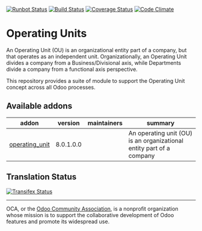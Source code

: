 [![Runbot Status](https://runbot.odoo-community.org/runbot/badge/flat/213/8.0.svg)](https://runbot.odoo-community.org/runbot/repo/github-com-oca-operating-unit-213)
[![Build Status](https://travis-ci.org/OCA/operating-unit.svg?branch=8.0)](https://travis-ci.org/OCA/operating-unit)
[![Coverage Status](https://coveralls.io/repos/OCA/operating-unit/badge.svg?branch=8.0&service=github)](https://coveralls.io/github/OCA/operating-unit?branch=8.0)
[![Code Climate](https://codeclimate.com/github/OCA/operating-unit/badges/gpa.svg)](https://codeclimate.com/github/OCA/operating-unit)

# Operating Units

An Operating Unit (OU) is an organizational entity part of a company, 
but that operates as an independent unit. Organizationally, an Operating Unit 
divides a company from a Business/Divisional axis, while Departments divide a 
company from a functional axis perspective.

This repository provides a suite of module to support the Operating Unit concept
across all Odoo processes.

[//]: # (addons)

Available addons
----------------
addon | version | maintainers | summary
--- | --- | --- | ---
[operating_unit](operating_unit/) | 8.0.1.0.0 |  | An operating unit (OU) is an organizational entity part of a company

[//]: # (end addons)

Translation Status
------------------
[![Transifex Status](https://www.transifex.com/projects/p/OCA-operating-unit-8-0/chart/image_png)](https://www.transifex.com/projects/p/OCA-operating-unit-8-0)

----

OCA, or the [Odoo Community Association](http://odoo-community.org/), is a nonprofit organization whose
mission is to support the collaborative development of Odoo features and
promote its widespread use.
